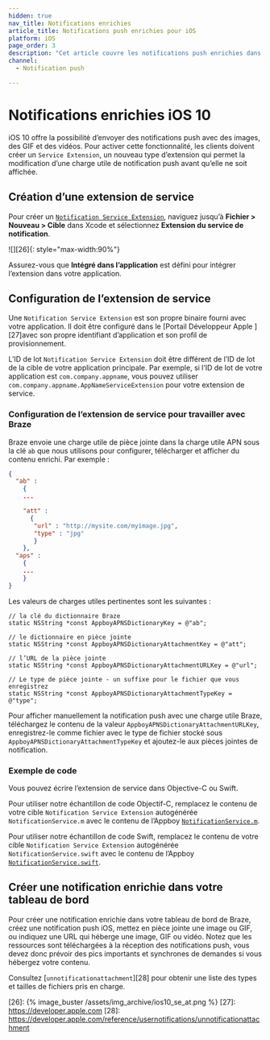 ```yaml
---
hidden: true
nav_title: Notifications enrichies
article_title: Notifications push enrichies pour iOS
platform: iOS
page_order: 3
description: "Cet article couvre les notifications push enrichies dans votre application iOS."
channel:
  - Notification push

---
```


# Notifications enrichies iOS 10

iOS 10 offre la possibilité d’envoyer des notifications push avec des images, des GIF et des vidéos. Pour activer cette fonctionnalité, les clients doivent créer un `Service Extension`, un nouveau type d’extension qui permet la modification d’une charge utile de notification push avant qu’elle ne soit affichée.

## Création d’une extension de service

Pour créer un [`Notification Service Extension`][23], naviguez jusqu’à **Fichier > Nouveau > Cible** dans Xcode et sélectionnez **Extension du service de notification**.

![][26]{: style="max-width:90%"}

Assurez-vous que **Intégré dans l’application** est défini pour intégrer l’extension dans votre application.

## Configuration de l’extension de service

Une `Notification Service Extension` est son propre binaire fourni avec votre application. Il doit être configuré dans le [Portail Développeur Apple ][27]avec son propre identifiant d’application et son profil de provisionnement.

L’ID de lot `Notification Service Extension` doit être différent de l’ID de lot de la cible de votre application principale. Par exemple, si l’ID de lot de votre application est `com.company.appname`, vous pouvez utiliser `com.company.appname.AppNameServiceExtension` pour votre extension de service.

### Configuration de l’extension de service pour travailler avec Braze

Braze envoie une charge utile de pièce jointe dans la charge utile APN sous la clé `ab` que nous utilisons pour configurer, télécharger et afficher du contenu enrichi. Par exemple :

```json
{
  "ab" :
    {
    ...

    "att" :
      {
       "url" : "http://mysite.com/myimage.jpg",
       "type" : "jpg"
       }
    },
  "aps" :
    {
    ...
    }
}
```

Les valeurs de charges utiles pertinentes sont les suivantes :

```objc
// la clé du dictionnaire Braze
static NSString *const AppboyAPNSDictionaryKey = @"ab";

// le dictionnaire en pièce jointe
static NSString *const AppboyAPNSDictionaryAttachmentKey = @"att";

// l’URL de la pièce jointe
static NSString *const AppboyAPNSDictionaryAttachmentURLKey = @"url";

// Le type de pièce jointe - un suffixe pour le fichier que vous enregistrez
static NSString *const AppboyAPNSDictionaryAttachmentTypeKey = @"type";
```

Pour afficher manuellement la notification push avec une charge utile Braze, téléchargez le contenu de la valeur `AppboyAPNSDictionaryAttachmentURLKey`, enregistrez-le comme fichier avec le type de fichier stocké sous `AppboyAPNSDictionaryAttachmentTypeKey` et ajoutez-le aux pièces jointes de notification.

### Exemple de code

Vous pouvez écrire l’extension de service dans Objective-C ou Swift.

Pour utiliser notre échantillon de code Objectif-C, remplacez le contenu de votre cible `Notification Service Extension` autogénérée `NotificationService.m` avec le contenu de l’Appboy [`NotificationService.m`][1].

Pour utiliser notre échantillon de code Swift, remplacez le contenu de votre cible `Notification Service Extension` autogénérée `NotificationService.swift` avec le contenu de l’Appboy [`NotificationService.swift`][2].

## Créer une notification enrichie dans votre tableau de bord

Pour créer une notification enrichie dans votre tableau de bord de Braze, créez une notification push iOS, mettez en pièce jointe une image ou GIF, ou indiquez une URL qui héberge une image, GIF ou vidéo. Notez que les ressources sont téléchargées à la réception des notifications push, vous devez donc prévoir des pics importants et synchrones de demandes si vous hébergez votre contenu.

Consultez [`unnotificationattachment`][28]  pour obtenir une liste des types et tailles de fichiers pris en charge.

[1]: https://github.com/Appboy/appboy-ios-sdk/blob/master/Example/StopwatchNotificationService/NotificationService.m
[2]: https://github.com/Appboy/appboy-ios-sdk/blob/master/HelloSwift/HelloSwiftNotificationExtension/NotificationService.swift
[23]: https://developer.apple.com/reference/usernotifications/unnotificationserviceextension
[26]: {% image_buster /assets/img_archive/ios10_se_at.png %}
[27]: https://developer.apple.com
[28]: https://developer.apple.com/reference/usernotifications/unnotificationattachment
